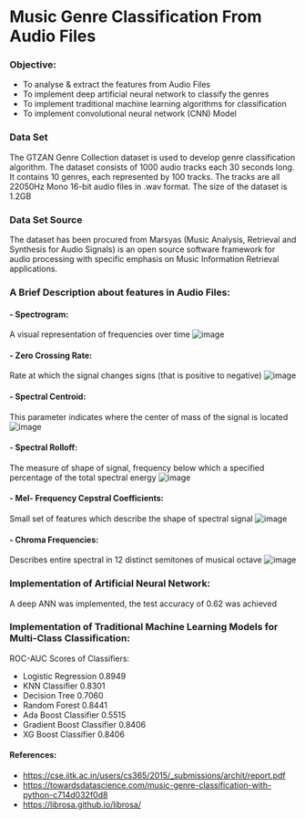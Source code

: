 # Music Genre Classification From Audio Files

### Objective:
- To analyse & extract the features from Audio Files
- To implement deep artificial neural network to classify the genres
- To implement traditional machine learning algorithms for classification 
- To implement convolutional neural network (CNN) Model

### Data Set
The GTZAN Genre Collection dataset is used to develop genre classification algorithm. The dataset consists of 1000 audio tracks each 30 seconds long. It contains 10 genres, each represented by 100 tracks. The tracks are all 22050Hz Mono 16-bit audio files in .wav format. The size of the dataset is 1.2GB

### Data Set Source
The dataset has been procured from Marsyas (Music Analysis, Retrieval and Synthesis for Audio Signals) is an open source software framework for audio processing with specific emphasis on Music Information Retrieval applications. 

### A Brief Description about features in Audio Files:
#### - Spectrogram:
A visual representation of frequencies over time
![image](https://user-images.githubusercontent.com/47745543/82191807-b5fcee00-9910-11ea-89ef-57bdbec33743.png)

#### - Zero Crossing Rate:
Rate at which the signal changes signs (that is positive to negative)
![image](https://user-images.githubusercontent.com/47745543/82192387-8ef2ec00-9911-11ea-9f60-89ee628490bb.png)

#### - Spectral Centroid: 
This parameter indicates where the center of mass of the signal is located
![image](https://user-images.githubusercontent.com/47745543/82192450-a336e900-9911-11ea-86b1-da2d253c64a6.png)

#### - Spectral Rolloff:
The measure of shape of signal, frequency below which a specified percentage of the total spectral energy
![image](https://user-images.githubusercontent.com/47745543/82192488-b21d9b80-9911-11ea-8c9c-21a759917dd2.png)

#### - Mel- Frequency Cepstral Coefficients:
Small set of features which describe the shape of spectral signal
![image](https://user-images.githubusercontent.com/47745543/82192531-c1044e00-9911-11ea-9f2b-7f26e5d368db.png)

#### - Chroma Frequencies:
Describes entire spectral in 12 distinct semitones of musical octave
![image](https://user-images.githubusercontent.com/47745543/82192577-cd88a680-9911-11ea-9d5a-6059b2179a7d.png)

### Implementation of Artificial Neural Network:
A deep ANN was implemented, the test accuracy of 0.62 was achieved

### Implementation of Traditional Machine Learning Models for Multi-Class Classification:
ROC-AUC Scores of Classifiers: 
- Logistic Regression	0.8949
- KNN Classifier	0.8301
- Decision Tree	0.7060
- Random Forest	0.8441
- Ada Boost Classifier	0.5515
- Gradient Boost Classifier	0.8406
- XG Boost Classifier	0.8406




#### References:
- https://cse.iitk.ac.in/users/cs365/2015/_submissions/archit/report.pdf
- https://towardsdatascience.com/music-genre-classification-with-python-c714d032f0d8
- https://librosa.github.io/librosa/
